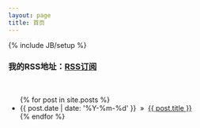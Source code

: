 ```yaml
---
layout: page
title: 首页
---
```

{% include JB/setup %}

<h3>我的RSS地址：<a href="/atom.xml">RSS订阅</a></h3>
<br/>
<ul class="posts">
  {% for post in site.posts %}
    <li><span>{{ post.date | date: '%Y-%m-%d' }}</span> &nbsp;&raquo;&nbsp; <a href="{{ BASE_PATH }}{{ post.url }}">{{ post.title }}</a></li>
  {% endfor %}
</ul>


